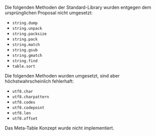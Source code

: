 Die folgenden Methoden der Standard-Library wurden entgegen dem ursprünglichen Proposal nicht umgesetzt:
* `string.dump`
* `string.unpack`
* `string.packsize`
* `string.pack`
* `string.match`
* `string.gsub`
* `string.gmatch`
* `string.find`
* `table.sort`

Die folgenden Methoden wurden umgesetzt, sind aber höchstwahrscheinlich fehlerhaft:
* `utf8.char`
* `utf8.charpattern`
* `utf8.codes`
* `utf8.codepoint`
* `utf8.len`
* `utf8.offset`

Das Meta-Table Konzept wurde nicht implementiert.
